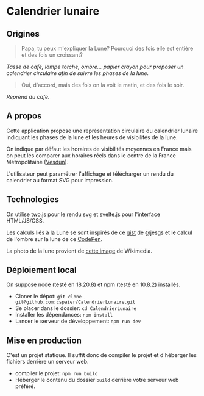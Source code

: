# Calendrier lunaire

## Origines

> Papa, tu peux m'expliquer la Lune? Pourquoi des fois elle est entière et des fois un croissant?
  
   *Tasse de café, lampe torche, ombre... papier crayon pour proposer un calendrier circulaire afin de suivre les phases de la lune.*

> Oui, d'accord, mais des fois on la voit le matin, et des fois le soir.
   
   *Reprend du café.*

## A propos

Cette application propose une représentation circulaire du calendrier lunaire indiquant les phases de la lune et les heures de visibilités de la lune.

On indique par défaut les horaires de visibilités moyennes en France mais on peut les comparer aux horaires réels dans le centre de la France Métropolitaine ([Vesdun](https://fr.wikipedia.org/wiki/Vesdun)).

L'utilisateur peut paramétrer l'affichage et télécharger un rendu du calendrier au format SVG pour impression.


## Technologies

On utilise [two.js](https://two.js.org/) pour le rendu svg et [svelte.js](https://svelte.dev/) pour l'interface HTML/JS/CSS.

Les calculs liés à la Lune se sont inspirés de ce [gist](https://gist.github.com/jesgs/444d4c978c7b6687f09080260e1cd723) de @jesgs et le calcul de l'ombre sur la lune de ce [CodePen](https://codepen.io/cermi76/pen/poBOpBE).

La photo de la lune provient de [cette image](https://commons.wikimedia.org/wiki/File:FullMoon2020.tif) de Wikimedia.

## Déploiement local
On suppose node (testé en 18.20.8) et npm (testé en 10.8.2) installés.
- Cloner le dépot: `git clone git@github.com:cspaier/CalendrierLunaire.git`
- Se placer dans le dossier: `cd CalendrierLunaire`
- Installer les dépendances: `npm install`
- Lancer le serveur de développement: `npm run dev`

## Mise en production
C'est un projet statique. Il suffit donc de compiler le projet et d'héberger les fichiers derrière un serveur web.

- compiler le projet: `npm run build`
- Héberger le contenu du dossier `build` derrière votre serveur web préféré.


